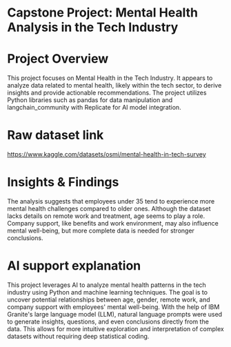 # Capstone Project: Mental Health Analysis in the Tech Industry
# Project Overview
This project focuses on Mental Health in the Tech Industry. It appears to analyze data related to mental health, likely within the tech sector, to derive insights and provide actionable recommendations. The project utilizes Python libraries such as pandas for data manipulation and langchain_community with Replicate for AI model integration.

# Raw dataset link
https://www.kaggle.com/datasets/osmi/mental-health-in-tech-survey

# Insights & Findings
The analysis suggests that employees under 35 tend to experience more mental health challenges compared to older ones. Although the dataset lacks details on remote work and treatment, age seems to play a role. Company support, like benefits and work environment, may also influence mental well-being, but more complete data is needed for stronger conclusions.

# AI support explanation
This project leverages AI to analyze mental health patterns in the tech industry using Python and machine learning techniques. The goal is to uncover potential relationships between age, gender, remote work, and company support with employees' mental well-being. With the help of IBM Granite's large language model (LLM), natural language prompts were used to generate insights, questions, and even conclusions directly from the data. This allows for more intuitive exploration and interpretation of complex datasets without requiring deep statistical coding.
